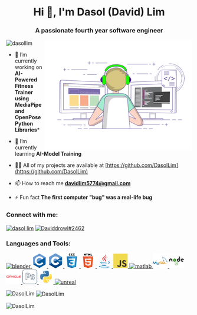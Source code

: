 <h1 align="center">Hi 👋, I'm Dasol (David) Lim</h1>
<h3 align="center">A passionate fourth year software engineer</h3>

<img align="right" alt="Coding" width="400" src="aboutMe.gif">


<p align="left"> <img src="https://komarev.com/ghpvc/?username=dasollim&label=Profile%20views&color=0e75b6&style=flat" alt="dasollim" /> </p>

- 🔭 I’m currently working on **AI-Powered Fitness Trainer using MediaPipe and OpenPose Python Libraries***

- 🌱 I’m currently learning **AI-Model Training**

- 👨‍💻 All of my projects are available at [https://github.com/DasolLim](https://github.com/DasolLim)

- 📫 How to reach me **davidlim5774@gmail.com**

- ⚡ Fun fact **The first computer "bug" was a real-life bug**

<h3 align="left">Connect with me:</h3>
<p align="left">
<a href="https://www.linkedin.com/in/dlim67/" target="blank"><img align="center" src="https://raw.githubusercontent.com/rahuldkjain/github-profile-readme-generator/master/src/images/icons/Social/linked-in-alt.svg" alt="dasol lim" height="30" width="40" /></a>
<a href="https://discord.gg/Daviddrowl#2462" target="blank"><img align="center" src="https://raw.githubusercontent.com/rahuldkjain/github-profile-readme-generator/master/src/images/icons/Social/discord.svg" alt="Daviddrowl#2462" height="30" width="40" /></a>
</p>

<h3 align="left">Languages and Tools:</h3>
<p align="left"> <a href="https://www.blender.org/" target="_blank" rel="noreferrer"> <img src="https://download.blender.org/branding/community/blender_community_badge_white.svg" alt="blender" width="40" height="40"/> </a> <a href="https://www.cprogramming.com/" target="_blank" rel="noreferrer"> <img src="https://raw.githubusercontent.com/devicons/devicon/master/icons/c/c-original.svg" alt="c" width="40" height="40"/> </a> <a href="https://www.w3schools.com/cpp/" target="_blank" rel="noreferrer"> <img src="https://raw.githubusercontent.com/devicons/devicon/master/icons/cplusplus/cplusplus-original.svg" alt="cplusplus" width="40" height="40"/> </a> <a href="https://www.w3schools.com/css/" target="_blank" rel="noreferrer"> <img src="https://raw.githubusercontent.com/devicons/devicon/master/icons/css3/css3-original-wordmark.svg" alt="css3" width="40" height="40"/> </a> <a href="https://www.w3.org/html/" target="_blank" rel="noreferrer"> <img src="https://raw.githubusercontent.com/devicons/devicon/master/icons/html5/html5-original-wordmark.svg" alt="html5" width="40" height="40"/> </a> <a href="https://www.java.com" target="_blank" rel="noreferrer"> <img src="https://raw.githubusercontent.com/devicons/devicon/master/icons/java/java-original.svg" alt="java" width="40" height="40"/> </a> <a href="https://developer.mozilla.org/en-US/docs/Web/JavaScript" target="_blank" rel="noreferrer"> <img src="https://raw.githubusercontent.com/devicons/devicon/master/icons/javascript/javascript-original.svg" alt="javascript" width="40" height="40"/> </a> <a href="https://www.mathworks.com/" target="_blank" rel="noreferrer"> <img src="https://upload.wikimedia.org/wikipedia/commons/2/21/Matlab_Logo.png" alt="matlab" width="40" height="40"/> </a> <a href="https://www.mysql.com/" target="_blank" rel="noreferrer"> <img src="https://raw.githubusercontent.com/devicons/devicon/master/icons/mysql/mysql-original-wordmark.svg" alt="mysql" width="40" height="40"/> </a> <a href="https://nodejs.org" target="_blank" rel="noreferrer"> <img src="https://raw.githubusercontent.com/devicons/devicon/master/icons/nodejs/nodejs-original-wordmark.svg" alt="nodejs" width="40" height="40"/> </a> <a href="https://www.oracle.com/" target="_blank" rel="noreferrer"> <img src="https://raw.githubusercontent.com/devicons/devicon/master/icons/oracle/oracle-original.svg" alt="oracle" width="40" height="40"/> </a> <a href="https://www.photoshop.com/en" target="_blank" rel="noreferrer"> <img src="https://raw.githubusercontent.com/devicons/devicon/master/icons/photoshop/photoshop-line.svg" alt="photoshop" width="40" height="40"/> </a> <a href="https://www.python.org" target="_blank" rel="noreferrer"> <img src="https://raw.githubusercontent.com/devicons/devicon/master/icons/python/python-original.svg" alt="python" width="40" height="40"/> </a> <a href="https://unrealengine.com/" target="_blank" rel="noreferrer"> <img src="https://raw.githubusercontent.com/kenangundogan/fontisto/036b7eca71aab1bef8e6a0518f7329f13ed62f6b/icons/svg/brand/unreal-engine.svg" alt="unreal" width="40" height="40"/> </a> </p>

<p style="fill: red">
    <img align="left" src="https://github-readme-stats.vercel.app/api/top-langs?username=DasolLim&show_icons=true&locale=en&layout=compact" alt="DasolLim" />
</p>

<p>&nbsp;<img align="center" src="https://github-readme-stats.vercel.app/api?username=DasolLim&show_icons=true&locale=en" alt="DasolLim" /></p>

<p><img align="center" src="https://github-readme-streak-stats.herokuapp.com/?user=DasolLim&" alt="DasolLim" /></p>
